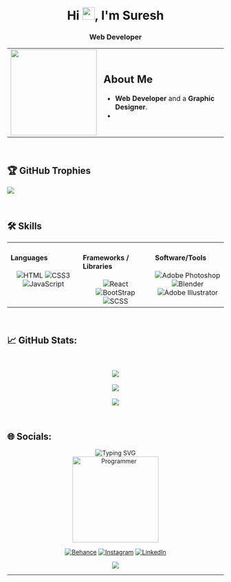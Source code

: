<h1 align="center">Hi <img src="https://media.giphy.com/media/hvRJCLFzcasrR4ia7z/giphy.gif" width="29px" height="29px" />, I'm Suresh</h1>
<h3 align="center">Web Developer </h3>

<table align="center"><tr>
<td width="30%">
<img src="https://media.giphy.com/media/v1.Y2lkPTc5MGI3NjExMjhhbGgzMG9jNzgxMzIzcXFjcHZ1ZWk5cWh3ZTNiNHRrbzl2bWNsdSZlcD12MV9pbnRlcm5hbF9naWZfYnlfaWQmY3Q9cw/jdPMeyv9rn0hZHh8n9/giphy.gif" width="200px" />
</td>
<td width="60%">

## About Me

- **Web Developer** and a **Graphic Designer**.
- </td>
  </tr></table>
  </br>

<p align='center'>

## 🏆 GitHub Trophies

![](https://github-profile-trophy.vercel.app/?username=sureshgrdr&theme=radical&no-frame=true&no-bg=true&margin-w=4)

</p>

<br/>

## 🛠️ Skills

<table><tr><td valign="top" width="33%">
  
#### Languages
  <div align="center">  
        <img  src="https://img.shields.io/badge/HTML-ff662a?style=for-the-badge&logo=html5&labelColor=20232a&color=ff662a" alt="HTML"  />
        <img  src="https://img.shields.io/badge/CSS-ff662a?style=for-the-badge&logo=CSS3&logoColor=2862e9&labelColor=20232a&color=2862e9" alt="CSS3"  />
        <img  src="https://img.shields.io/badge/JavaScript-ff662a?style=for-the-badge&logo=Javascript&labelColor=20232a&color=f7df1e" alt="JavaScript"  />

  </div>
</td>

<td valign="top" width="33%">
  
#### Frameworks / Libraries
  <div align="center">  
            <img src="https://img.shields.io/badge/React-ff662a?style=for-the-badge&logo=React&labelColor=20232a&color=61dafb" alt="React" />
          <img src="https://img.shields.io/badge/BootStrap-ff662a?style=for-the-badge&logo=Bootstrap&labelColor=20232a&color=6e4ca2" alt="BootStrap" />
            <img src="https://img.shields.io/badge/SCSS-ff662a?style=for-the-badge&logo=sass&labelColor=20232a&color=cc6699" alt="SCSS" />        
  </div>
</td>

<td valign="top" width="33%">
 
#### Software/Tools
  <div align="center">  
      <img src="https://img.shields.io/badge/Photoshop-ff662a?style=for-the-badge&logo=Adobe%20photoshop&labelColor=20232a&color=31a8ff" alt="Adobe Photoshop" />
      <img src="https://img.shields.io/badge/Blender-ff662a?style=for-the-badge&logo=Blender&labelColor=20232a&color=e87d0d" alt="Blender" />  
      <img src="https://img.shields.io/badge/Illustrator-ff662a?style=for-the-badge&logo=Adobe%20Illustrator&labelColor=20232a&color=ff9a00" alt="Adobe Illustrator" />
        
  </div>
</td></tr></table> 
<br/>

## 📈 GitHub Stats:

<div align="center">
  
<br/>

![](https://github-readme-streak-stats.herokuapp.com/?user=sureshgrdr&theme=gotham&hide_border=false)<br/></br>
![](https://github-readme-stats.vercel.app/api?username=sureshgrdr&theme=gotham&hide_border=false&include_all_commits=true&count_private=true)<br/><br/>
![](https://github-readme-stats.vercel.app/api/top-langs/?username=sureshgrdr&theme=gotham&hide_border=false&include_all_commits=true&count_private=true&layout=compact)

</div>
<br/>

## 🌐 Socials:

<div align="center">

<img src="https://readme-typing-svg.demolab.com?font=inter&size=22&pause=1000&center=true&vCenter=true&random=false&width=440&height=45&lines=Connect+with+me" alt="Typing SVG" /><br/>
<img src="https://media.giphy.com/media/v1.Y2lkPTc5MGI3NjExZHNjZXU2bHFmbXliczJnMXk1dmR5M3V5azBndzJ6emo0c2hoa2lyOCZlcD12MV9pbnRlcm5hbF9naWZfYnlfaWQmY3Q9cw/fwbzI2kV3Qrlpkh59e/giphy.gif" alt="Programmer" width="200"/>

[![Behance](https://img.shields.io/badge/Behance-1769ff?logo=behance&logoColor=white)](https://behance.net/sureshgrdr) [![Instagram](https://img.shields.io/badge/Instagram-%23E4405F.svg?logo=Instagram&logoColor=white)](https://instagram.com/fantasy.fusion.artistry) [![LinkedIn](https://img.shields.io/badge/LinkedIn-%230077B5.svg?logo=linkedin&logoColor=white)](https://linkedin.com/in/sureshgrdr)

[![](https://visitcount.itsvg.in/api?id=sureshgrdr&icon=4&color=1)](https://visitcount.itsvg.in)

</p>

---
